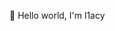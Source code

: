 👋 Hello world, I'm l1acy

<!---
Lemurc/Lemurc is a ✨ special ✨ repository because its `README.md` (this file) appears on your GitHub profile.
You can click the Preview link to take a look at your changes.
--->
